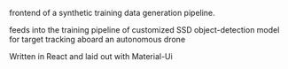 frontend of a synthetic training data generation pipeline.

feeds into the training pipeline of customized SSD object-detection model for target tracking 
aboard an autonomous drone

Written in React and laid out with Material-Ui



